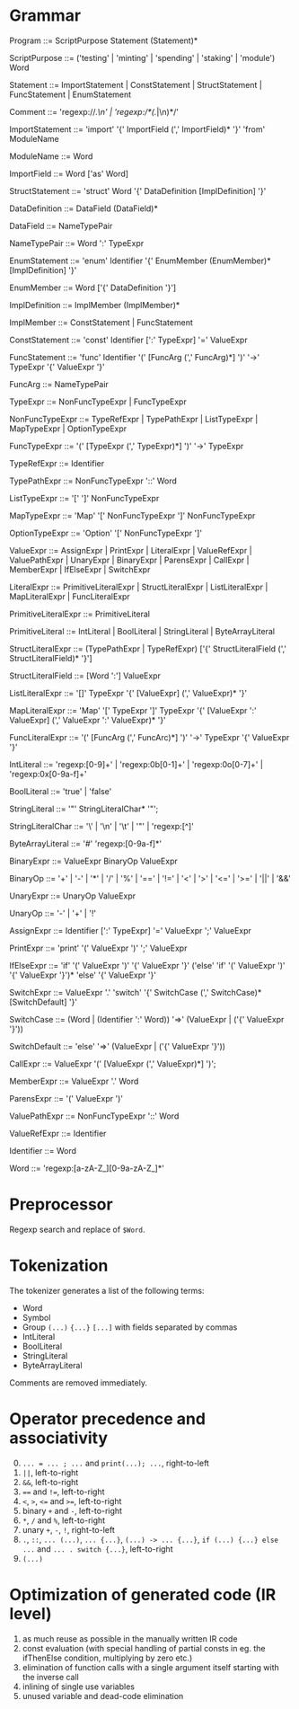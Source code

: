 # Grammar
Program ::= ScriptPurpose Statement (Statement)*

ScriptPurpose ::= ('testing' | 'minting' | 'spending' | 'staking' | 'module') Word

Statement ::= ImportStatement | ConstStatement | StructStatement | FuncStatement | EnumStatement

Comment ::= 'regexp://.*\n' | 'regexp:/\*(.*|\n)\*/'

ImportStatement ::= 'import' '{' ImportField (',' ImportField)* '}' 'from' ModuleName

ModuleName ::= Word

ImportField ::= Word ['as' Word]

StructStatement ::= 'struct' Word '{' DataDefinition [ImplDefinition] '}'

DataDefinition ::= DataField (DataField)*

DataField ::= NameTypePair

NameTypePair ::= Word ':' TypeExpr

EnumStatement ::= 'enum' Identifier '{' EnumMember (EnumMember)* [ImplDefinition] '}'

EnumMember ::= Word ['{' DataDefinition '}']

ImplDefinition ::= ImplMember (ImplMember)*

ImplMember ::= ConstStatement | FuncStatement

ConstStatement ::= 'const' Identifier [':' TypeExpr] '=' ValueExpr

FuncStatement ::= 'func' Identifier '(' [FuncArg (',' FuncArg)*] ')' '->' TypeExpr '{' ValueExpr '}'

FuncArg ::= NameTypePair

TypeExpr ::= NonFuncTypeExpr | FuncTypeExpr

NonFuncTypeExpr ::= TypeRefExpr | TypePathExpr | ListTypeExpr | MapTypeExpr | OptionTypeExpr

FuncTypeExpr ::= '(' [TypeExpr (',' TypeExpr)*] ')' '->' TypeExpr

TypeRefExpr ::= Identifier

TypePathExpr ::= NonFuncTypeExpr '::' Word

ListTypeExpr ::= '[' ']' NonFuncTypeExpr

MapTypeExpr ::= 'Map' '[' NonFuncTypeExpr ']' NonFuncTypeExpr

OptionTypeExpr ::= 'Option' '[' NonFuncTypeExpr ']'

ValueExpr ::= AssignExpr | PrintExpr | LiteralExpr | ValueRefExpr | ValuePathExpr | UnaryExpr | BinaryExpr | ParensExpr | CallExpr | MemberExpr | IfElseExpr | SwitchExpr

LiteralExpr ::= PrimitiveLiteralExpr | StructLiteralExpr | ListLiteralExpr | MapLiteralExpr | FuncLiteralExpr

PrimitiveLiteralExpr ::= PrimitiveLiteral

PrimitiveLiteral ::= IntLiteral | BoolLiteral | StringLiteral | ByteArrayLiteral

StructLiteralExpr ::= (TypePathExpr | TypeRefExpr) ['{' StructLiteralField (',' StructLiteralField)* '}']

StructLiteralField ::= [Word ':'] ValueExpr

ListLiteralExpr ::= '[]' TypeExpr '{' [ValueExpr] (',' ValueExpr)* '}'

MapLiteralExpr ::= 'Map' '[' TypeExpr ']' TypeExpr '{' [ValueExpr ':' ValueExpr] (',' ValueExpr ':' ValueExpr)* '}'

FuncLiteralExpr ::= '(' [FuncArg (',' FuncArc)*] ')' '->' TypeExpr '{' ValueExpr '}'

IntLiteral ::= 'regexp:[0-9]+' | 'regexp:0b[0-1]+' | 'regexp:0o[0-7]+' | 'regexp:0x[0-9a-f]+'

BoolLiteral ::= 'true' | 'false'

StringLiteral ::= '"' StringLiteralChar* '"';

StringLiteralChar ::= '\\' | '\n' | '\t' | '\"' | 'regexp:[^\]'

ByteArrayLiteral ::= '#' 'regexp:[0-9a-f]*'

BinaryExpr ::= ValueExpr BinaryOp ValueExpr

BinaryOp ::= '+' | '-' | '*' | '/' | '%' | '==' | '!=' | '<' | '>' | '<=' | '>=' | '||' | '&&'

UnaryExpr ::= UnaryOp ValueExpr

UnaryOp ::= '-' | '+' | '!'

AssignExpr ::= Identifier [':' TypeExpr] '=' ValueExpr ';' ValueExpr

PrintExpr ::= 'print' '(' ValueExpr ')' ';' ValueExpr

IfElseExpr ::= 'if' '(' ValueExpr ')' '{' ValueExpr '}' ('else' 'if' '(' ValueExpr ')' '{' ValueExpr '}')* 'else' '{' ValueExpr '}'

SwitchExpr ::= ValueExpr '.' 'switch' '{' SwitchCase (',' SwitchCase)* [SwitchDefault] '}'

SwitchCase ::= (Word | (Identifier ':' Word)) '=>' (ValueExpr | ('{' ValueExpr '}'))

SwitchDefault ::= 'else' '=>' (ValueExpr | ('{' ValueExpr '}'))

CallExpr ::= ValueExpr '(' [ValueExpr (',' ValueExpr)*] ')';

MemberExpr ::= ValueExpr '.' Word

ParensExpr ::= '(' ValueExpr ')'

ValuePathExpr ::= NonFuncTypeExpr '::' Word

ValueRefExpr ::= Identifier

Identifier ::= Word

Word ::= 'regexp:[a-zA-Z_][0-9a-zA-Z_]*'


# Preprocessor
Regexp search and replace of `$Word`.


# Tokenization
The tokenizer generates a list of the following terms:
* Word
* Symbol
* Group `(...)` `{...}` `[...]` with fields separated by commas
* IntLiteral
* BoolLiteral
* StringLiteral
* ByteArrayLiteral

Comments are removed immediately.


# Operator precedence and associativity
0. `... = ... ; ...` and `print(...); ...`, right-to-left
1. `||`, left-to-right
2. `&&`, left-to-right
3. `==` and `!=`, left-to-right
4. `<`, `>`, `<=` and `>=`, left-to-right
5. binary `+` and `-`, left-to-right
6. `*`, `/` and `%`, left-to-right
7. unary `+`, `-`, `!`, right-to-left
8. `.`, `::`, `... (...)`, `... {...}`, `(...) -> ... {...}`, `if (...) {...} else ...` and `... . switch {...}`, left-to-right
9. `(...)`

# Optimization of generated code (IR level)
1. as much reuse as possible in the manually written IR code
2. const evaluation (with special handling of partial consts in eg. the ifThenElse condition, multiplying by zero etc.)
3. elimination of function calls with a single argument itself starting with the inverse call
4. inlining of single use variables
5. unused variable and dead-code elimination